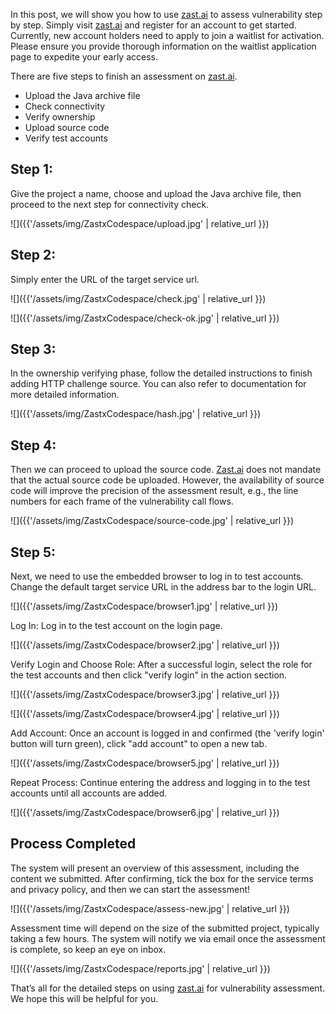 In this post, we will show you how to use <a href="https://zast.ai" target="_blank">zast.ai</a> to assess vulnerability step by step. Simply visit <a href="https://zast.ai" target="_blank">zast.ai</a> and register for an account to get started. Currently, new account holders need to apply to join a waitlist for activation. Please ensure you provide thorough information on the waitlist application page to expedite your early access.

There are five steps to finish an assessment on <a href="https://zast.ai" target="_blank">zast.ai</a>. 
- Upload the Java archive file
- Check connectivity
- Verify ownership
- Upload source code
- Verify test accounts

## Step 1: 
Give the project a name, choose and upload the Java archive file, then proceed to the next step for connectivity check.

![]({{'/assets/img/ZastxCodespace/upload.jpg' | relative_url }})

## Step 2: 
Simply enter the URL of the target service url.

![]({{'/assets/img/ZastxCodespace/check.jpg' | relative_url }})

![]({{'/assets/img/ZastxCodespace/check-ok.jpg' | relative_url }})

## Step 3: 
In the ownership verifying phase, follow the detailed instructions to finish adding HTTP challenge source. You can also refer to documentation for more detailed information.

![]({{'/assets/img/ZastxCodespace/hash.jpg' | relative_url }})

## Step 4: 
Then we can proceed to upload the source code.  <a href="https://zast.ai" target="_blank">Zast.ai</a> does not mandate that the actual source code be uploaded. However, the availability of source code will improve the precision of the assessment result, e.g., the line numbers for each frame of the vulnerability call flows.

![]({{'/assets/img/ZastxCodespace/source-code.jpg' | relative_url }})

## Step 5: 
Next, we need to use the embedded browser to log in to test accounts. Change the default target service URL in the address bar to the login URL. 

![]({{'/assets/img/ZastxCodespace/browser1.jpg' | relative_url }})

Log In: Log in to the test account on the login page.

![]({{'/assets/img/ZastxCodespace/browser2.jpg' | relative_url }})

Verify Login and Choose Role: After a successful login, select the role for the test accounts and then click "verify login" in the action section.

![]({{'/assets/img/ZastxCodespace/browser3.jpg' | relative_url }})

![]({{'/assets/img/ZastxCodespace/browser4.jpg' | relative_url }})

Add Account: Once an account is logged in and confirmed (the 'verify login' button will turn green), click "add account" to open a new tab.

![]({{'/assets/img/ZastxCodespace/browser5.jpg' | relative_url }})

Repeat Process: Continue entering the address and logging in to the test accounts until all accounts are added.

![]({{'/assets/img/ZastxCodespace/browser6.jpg' | relative_url }})

## Process Completed

The system will present an overview of this assessment, including the content we submitted. After confirming, tick the box for the service terms and privacy policy, and then we can start the assessment!

![]({{'/assets/img/ZastxCodespace/assess-new.jpg' | relative_url }})

Assessment time will depend on the size of the submitted project, typically taking a few hours. The system will notify we via email once the assessment is complete, so keep an eye on inbox.

![]({{'/assets/img/ZastxCodespace/reports.jpg' | relative_url }})

That’s all for the detailed steps on using <a href="https://zast.ai" target="_blank">zast.ai</a> for vulnerability assessment. We hope this will be helpful for you.